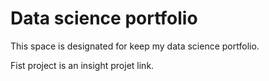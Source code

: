 # Data science portfolio

This space is designated for keep my data science portfolio.

Fist project is an insight projet link.
